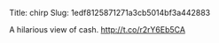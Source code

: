 Title: chirp
Slug: 1edf8125871271a3cb5014bf3a442883

A hilarious view of cash. <a href="http://t.co/r2rY6Eb5CA">http://t.co/r2rY6Eb5CA</a>
